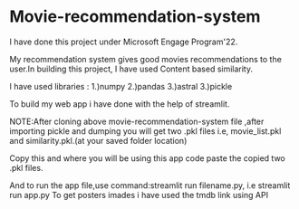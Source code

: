 # Movie-recommendation-system
I have done this project under Microsoft Engage Program'22.

My recommendation system gives good movies recommendations to the user.In building this project, I have used Content based similarity.

I have used libraries :
1.)numpy
2.)pandas
3.)astral
3.)pickle

To build my web app i have done with the help of streamlit.

NOTE:After cloning above movie-recommendation-system file ,after importing pickle and dumping you will get two .pkl files i.e, movie_list.pkl and similarity.pkl.(at your saved folder location)

Copy this and where you will be using this app code paste the copied two .pkl files.

And to run the app file,use command:streamlit run filename.py, i.e streamlit run app.py
To get posters imades i have used the tmdb link using API



